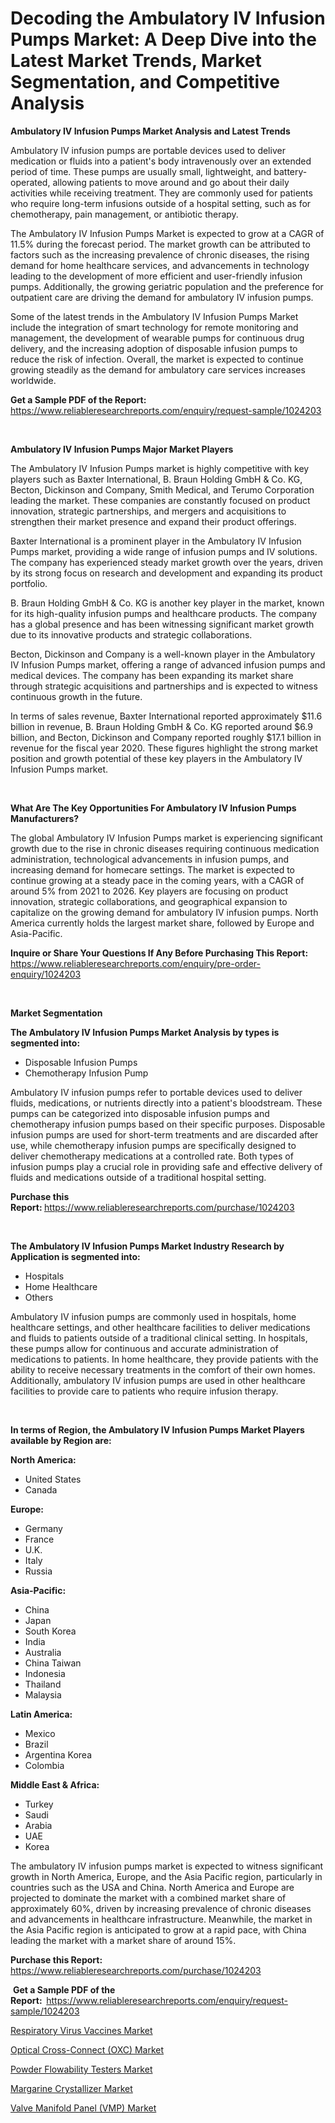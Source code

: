 <p><h1>Decoding the Ambulatory IV Infusion Pumps Market: A Deep Dive into the Latest Market Trends, Market Segmentation, and Competitive Analysis</h1></p><p><strong>Ambulatory IV Infusion Pumps Market Analysis and Latest Trends</strong></p>
<p><p>Ambulatory IV infusion pumps are portable devices used to deliver medication or fluids into a patient's body intravenously over an extended period of time. These pumps are usually small, lightweight, and battery-operated, allowing patients to move around and go about their daily activities while receiving treatment. They are commonly used for patients who require long-term infusions outside of a hospital setting, such as for chemotherapy, pain management, or antibiotic therapy.</p><p>The Ambulatory IV Infusion Pumps Market is expected to grow at a CAGR of 11.5% during the forecast period. The market growth can be attributed to factors such as the increasing prevalence of chronic diseases, the rising demand for home healthcare services, and advancements in technology leading to the development of more efficient and user-friendly infusion pumps. Additionally, the growing geriatric population and the preference for outpatient care are driving the demand for ambulatory IV infusion pumps.</p><p>Some of the latest trends in the Ambulatory IV Infusion Pumps Market include the integration of smart technology for remote monitoring and management, the development of wearable pumps for continuous drug delivery, and the increasing adoption of disposable infusion pumps to reduce the risk of infection. Overall, the market is expected to continue growing steadily as the demand for ambulatory care services increases worldwide.</p></p>
<p><strong>Get a Sample PDF of the Report:&nbsp;</strong> <a href="https://www.reliableresearchreports.com/enquiry/request-sample/1024203">https://www.reliableresearchreports.com/enquiry/request-sample/1024203</a></p>
<p>&nbsp;</p>
<p><strong>Ambulatory IV Infusion Pumps Major Market Players</strong></p>
<p><p>The Ambulatory IV Infusion Pumps market is highly competitive with key players such as Baxter International, B. Braun Holding GmbH & Co. KG, Becton, Dickinson and Company, Smith Medical, and Terumo Corporation leading the market. These companies are constantly focused on product innovation, strategic partnerships, and mergers and acquisitions to strengthen their market presence and expand their product offerings.</p><p>Baxter International is a prominent player in the Ambulatory IV Infusion Pumps market, providing a wide range of infusion pumps and IV solutions. The company has experienced steady market growth over the years, driven by its strong focus on research and development and expanding its product portfolio. </p><p>B. Braun Holding GmbH & Co. KG is another key player in the market, known for its high-quality infusion pumps and healthcare products. The company has a global presence and has been witnessing significant market growth due to its innovative products and strategic collaborations.</p><p>Becton, Dickinson and Company is a well-known player in the Ambulatory IV Infusion Pumps market, offering a range of advanced infusion pumps and medical devices. The company has been expanding its market share through strategic acquisitions and partnerships and is expected to witness continuous growth in the future.</p><p>In terms of sales revenue, Baxter International reported approximately $11.6 billion in revenue, B. Braun Holding GmbH & Co. KG reported around $6.9 billion, and Becton, Dickinson and Company reported roughly $17.1 billion in revenue for the fiscal year 2020. These figures highlight the strong market position and growth potential of these key players in the Ambulatory IV Infusion Pumps market.</p></p>
<p>&nbsp;</p>
<p><strong>What Are The Key Opportunities For Ambulatory IV Infusion Pumps Manufacturers?</strong></p>
<p><p>The global Ambulatory IV Infusion Pumps market is experiencing significant growth due to the rise in chronic diseases requiring continuous medication administration, technological advancements in infusion pumps, and increasing demand for homecare settings. The market is expected to continue growing at a steady pace in the coming years, with a CAGR of around 5% from 2021 to 2026. Key players are focusing on product innovation, strategic collaborations, and geographical expansion to capitalize on the growing demand for ambulatory IV infusion pumps. North America currently holds the largest market share, followed by Europe and Asia-Pacific.</p></p>
<p><strong>Inquire or Share Your Questions If Any Before Purchasing This Report:</strong> <a href="https://www.reliableresearchreports.com/enquiry/pre-order-enquiry/1024203">https://www.reliableresearchreports.com/enquiry/pre-order-enquiry/1024203</a></p>
<p>&nbsp;</p>
<p><strong>Market Segmentation</strong></p>
<p><strong>The Ambulatory IV Infusion Pumps Market Analysis by types is segmented into:</strong></p>
<p><ul><li>Disposable Infusion Pumps</li><li>Chemotherapy Infusion Pump</li></ul></p>
<p><p>Ambulatory IV infusion pumps refer to portable devices used to deliver fluids, medications, or nutrients directly into a patient's bloodstream. These pumps can be categorized into disposable infusion pumps and chemotherapy infusion pumps based on their specific purposes. Disposable infusion pumps are used for short-term treatments and are discarded after use, while chemotherapy infusion pumps are specifically designed to deliver chemotherapy medications at a controlled rate. Both types of infusion pumps play a crucial role in providing safe and effective delivery of fluids and medications outside of a traditional hospital setting.</p></p>
<p><strong>Purchase this Report:&nbsp;</strong><a href="https://www.reliableresearchreports.com/purchase/1024203">https://www.reliableresearchreports.com/purchase/1024203</a></p>
<p>&nbsp;</p>
<p><strong>The Ambulatory IV Infusion Pumps Market Industry Research by Application is segmented into:</strong></p>
<p><ul><li>Hospitals</li><li>Home Healthcare</li><li>Others</li></ul></p>
<p><p>Ambulatory IV infusion pumps are commonly used in hospitals, home healthcare settings, and other healthcare facilities to deliver medications and fluids to patients outside of a traditional clinical setting. In hospitals, these pumps allow for continuous and accurate administration of medications to patients. In home healthcare, they provide patients with the ability to receive necessary treatments in the comfort of their own homes. Additionally, ambulatory IV infusion pumps are used in other healthcare facilities to provide care to patients who require infusion therapy.</p></p>
<p>&nbsp;</p>
<p><strong>In terms of Region, the Ambulatory IV Infusion Pumps Market Players available by Region are:</strong></p>
<p>
    <p> <strong> North America: </strong>
        <ul>
            <li>United States</li>
            <li>Canada</li>
        </ul>
        </p> 
    <p> <strong> Europe: </strong>
        <ul>
            <li>Germany</li>
            <li>France</li>
            <li>U.K.</li>
            <li>Italy</li>
            <li>Russia</li>
        </ul>
        </p> 
    <p> <strong> Asia-Pacific: </strong>
        <ul>
            <li>China</li>
            <li>Japan</li>
            <li>South Korea</li>
            <li>India</li>
            <li>Australia</li>
            <li>China Taiwan</li>
            <li>Indonesia</li>
            <li>Thailand</li>
            <li>Malaysia</li>
        </ul>
        </p> 
    <p> <strong> Latin America: </strong>
        <ul>
            <li>Mexico</li>
            <li>Brazil</li>
            <li>Argentina Korea</li>
            <li>Colombia</li>
        </ul>
        </p> 
    <p> <strong> Middle East & Africa: </strong>
        <ul>
            <li>Turkey</li>
            <li>Saudi</li>
            <li>Arabia</li>
            <li>UAE</li>
            <li>Korea</li>
        </ul>
    </p>
    </p>
<p><p>The ambulatory IV infusion pumps market is expected to witness significant growth in North America, Europe, and the Asia Pacific region, particularly in countries such as the USA and China. North America and Europe are projected to dominate the market with a combined market share of approximately 60%, driven by increasing prevalence of chronic diseases and advancements in healthcare infrastructure. Meanwhile, the market in the Asia Pacific region is anticipated to grow at a rapid pace, with China leading the market with a market share of around 15%.</p></p>
<p><strong>Purchase this Report: </strong><a href="https://www.reliableresearchreports.com/purchase/1024203">https://www.reliableresearchreports.com/purchase/1024203</a></p>
<p>&nbsp;<strong>Get a Sample PDF of the Report:&nbsp;&nbsp;</strong><a href="https://www.reliableresearchreports.com/enquiry/request-sample/1024203">https://www.reliableresearchreports.com/enquiry/request-sample/1024203</a></p>
<p><strong></strong></p>
<p><p><a href="https://github.com/gamblestampleyjenny50m5sl6/Market-Research-Report-List-1/blob/main/respiratory-virus-vaccines-market.md">Respiratory Virus Vaccines Market</a></p><p><a href="https://github.com/wwwkeltoum/Market-Research-Report-List-1/blob/main/optical-cross-connect-oxc-market.md">Optical Cross-Connect (OXC) Market</a></p><p><a href="https://medium.com/@christianhunter987/powder-flowability-testers-market-analysis-its-cagr-market-segmentation-and-global-industry-4c00d56eb00c">Powder Flowability Testers Market</a></p><p><a href="https://medium.com/@christianhunter987/margarine-crystallizer-market-size-reveals-the-best-marketing-channels-in-global-industry-796416decd0b">Margarine Crystallizer Market</a></p><p><a href="https://medium.com/@beauhagenes2023/valve-manifold-panel-vmp-market-analysis-its-cagr-market-segmentation-and-global-industry-0123ce95787d">Valve Manifold Panel (VMP) Market</a></p></p>